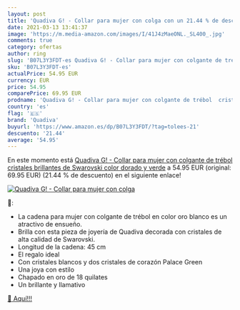 ```yaml
---
layout: post
title: 'Quadiva G! - Collar para mujer con colga con un 21.44 % de descuento'
date: 2021-03-13 13:41:37
image: 'https://m.media-amazon.com/images/I/41J4zMaeONL._SL400_.jpg'
comments: true
category: ofertas
author: ring
slug: 'B07L3Y3FDT-es Quadiva G! - Collar para mujer con colgante de trébol...'
sku: 'B07L3Y3FDT-es'
actualPrice: 54.95 EUR
currency: EUR
price: 54.95
comparePrice: 69.95 EUR
prodname: 'Quadiva G! - Collar para mujer con colgante de trébol  cristales brillantes de Swarovski   color dorado y verde'
country: 'es'
flag: '🇪🇸'
brand: 'Quadiva'
buyurl: 'https://www.amazon.es/dp/B07L3Y3FDT/?tag=tolees-21'
descuento: '21.44'
average: '54.95'
---
```


En este momento está [Quadiva G! - Collar para mujer con colgante de trébol  cristales brillantes de Swarovski   color dorado y verde](https://www.amazon.es/dp/B07L3Y3FDT/?tag=tolees-21) a 54.95 EUR (original: 69.95 EUR) (21.44 %  de descuento) en el siguiente enlace!

[![Quadiva G! - Collar para mujer con colga](https://m.media-amazon.com/images/I/41J4zMaeONL._SL400_.jpg)](https://www.amazon.es/dp/B07L3Y3FDT/?tag=tolees-21)

🔎:

- La cadena para mujer con colgante de trébol en color oro blanco es un atractivo de ensueño.
- Brilla con esta pieza de joyería de Quadiva decorada con cristales de alta calidad de Swarovski.
- Longitud de la cadena: 45 cm
- El regalo ideal
- Con cristales blancos y dos cristales de corazón Palace Green
- Una joya con estilo
- Chapado en oro de 18 quilates
- Un brillante y llamativo

[🛒 Aquí!!!](https://www.amazon.es/dp/B07L3Y3FDT/?tag=tolees-21)
